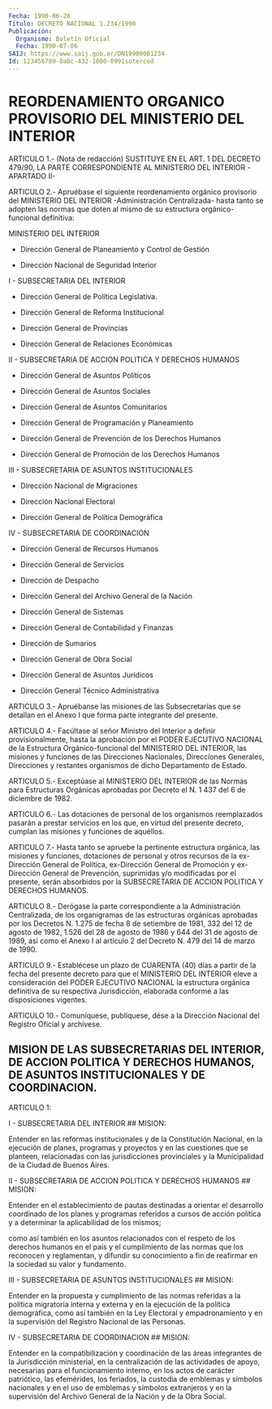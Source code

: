 ```yaml
---
Fecha: 1990-06-28
Título: DECRETO NACIONAL 1.234/1990
Publicación:
  Organismo: Boletín Oficial
  Fecha: 1990-07-06
SAIJ: https://www.saij.gob.ar/DN19900001234
Id: 123456789-0abc-432-1000-0991soterced
---
```

# REORDENAMIENTO ORGANICO PROVISORIO DEL MINISTERIO DEL INTERIOR

<a id="1"></a>
ARTICULO  1.-  (Nota  de redacción) SUSTITUYE EN EL ART. 1 DEL DECRETO  479/90,  LA  PARTE  CORRESPONDIENTE    AL  MINISTERIO  DEL INTERIOR -APARTADO II-

<a id="2"></a>
ARTICULO  2.-  Apruébase  el siguiente reordenamiento orgánico provisorio del MINISTERIO DEL INTERIOR -Administración Centralizada- hasta tanto se adopten  las normas que doten al mismo de su estructura orgánico-funcional definitiva:

MINISTERIO DEL INTERIOR

-  Dirección  General  de Planeamiento y Control  de  Gestión

- Dirección Nacional de Seguridad Interior

I - SUBSECRETARIA DEL INTERIOR

- Dirección General de Política Legislativa.

- Dirección General de Reforma Institucional

- Dirección General de Provincias

- Dirección General de Relaciones Económicas

II  - SUBSECRETARIA DE ACCION  POLITICA  Y  DERECHOS  HUMANOS

- Dirección General de Asuntos Políticos

- Dirección General de Asuntos Sociales

- Dirección General de Asuntos Comunitarios

- Dirección General de Programación y Planeamiento

- Dirección  General  de  Prevención  de  los Derechos Humanos

-  Dirección  General  de  Promoción de los Derechos  Humanos

III - SUBSECRETARIA DE ASUNTOS INSTITUCIONALES

- Dirección Nacional de Migraciones

- Dirección Nacional Electoral

- Dirección General de Política Demográfica

IV - SUBSECRETARIA DE COORDINACION

- Dirección General de Recursos Humanos

- Dirección General de Servicios

- Dirección de Despacho

-  Dirección  General  del  Archivo   General  de  la  Nación

- Dirección General de Sistemas

- Dirección General de Contabilidad y Finanzas

- Dirección de Sumarios

- Dirección General de Obra Social

- Dirección General de Asuntos Jurídicos

- Dirección General Técnico Administrativa

<a id="3"></a>
ARTICULO 3.- Apruébanse las misiones de las Subsecretarías que se detallan  en el Anexo I que forma parte integrante del presente.

<a id="4"></a>
ARTICULO 4.- Facúltase al señor Ministro del Interior a definir provisionalmente,  hasta  la  aprobación  por  el  PODER  EJECUTIVO NACIONAL  de  la  Estructura Orgánico-funcional del MINISTERIO  DEL INTERIOR, las misiones  y  funciones de las Direcciones Nacionales, Direcciones Generales, Direcciones  y restantes organismos de dicho Departamento de Estado.

<a id="5"></a>
ARTICULO  5.-  Exceptúase  al  MINISTERIO  DEL INTERIOR de las Normas  para Estructuras Orgánicas aprobadas por Decreto  el  N.  1 437 del 6 de diciembre de 1982.

<a id="6"></a>
ARTICULO  6.-  Las  dotaciones  de  personal de los organismos reemplazados pasarán a prestar servicios en  los que, en virtud del presente  decreto,  cumplan las misiones y funciones  de  aquéllos.

<a id="7"></a>
ARTICULO  7.-  Hasta tanto se apruebe la pertinente estructura orgánica, las misiones  y funciones, dotaciones de personal y otros recursos  de  la ex-Dirección  General  de  Política,  ex-Dirección General  de  Promoción    y  ex-Dirección  General  de  Prevención, suprimidas y/o modificadas  por  el  presente, serán absorbidos por la SUBSECRETARIA DE ACCION POLITICA Y DERECHOS HUMANOS.

<a id="8"></a>
ARTICULO 8.- Derógase la parte correspondiente a la Administración Centralizada, de los organigramas de las estructuras  orgánicas aprobadas por los Decretos N. 1.275 de fecha 8 de setiembre  de 1981, 332 del 12 de agosto de 1982, 1.526 del 28 de agosto de 1986  y  644  del  31  de  agosto de 1989, así como el Anexo I al artículo 2 del Decreto N. 479  del  14 de marzo de 1990.

<a id="9"></a>
ARTICULO  9.-  Establécese  un  plazo  de CUARENTA (40) días a partir de la fecha del presente decreto para  que el MINISTERIO DEL INTERIOR  eleve  a  consideración del PODER EJECUTIVO  NACIONAL  la estructura  orgánica  definitiva  de  su  respectiva  Jurisdicción, elaborada conforme a las disposiciones vigentes.

<a id="10"></a>
ARTICULO  10.-  Comuníquese,  publíquese,  dése a la Dirección Nacional del Registro Oficial y archívese.

## MISION  DE  LAS  SUBSECRETARIAS  DEL INTERIOR, DE ACCION POLITICA Y DERECHOS  HUMANOS, DE ASUNTOS INSTITUCIONALES  Y  DE  COORDINACION.

<a id="1"></a>
ARTICULO 1:

I - SUBSECRETARIA DEL INTERIOR ##                             MISION:

Entender  en  las  reformas  institucionales  y  de la Constitución Nacional,  en  la ejecución de planes, programas y proyectos  y  en las cuestiones que se planteen, relacionadas con las jurisdicciones provinciales  y  la  Municipalidad  de  la Ciudad de Buenos Aires.

II - SUBSECRETARIA DE ACCION POLITICA Y DERECHOS HUMANOS ##                           MISION:

Entender  en el establecimiento de pautas destinadas a orientar  el desarrollo  coordinado de los planes y programas referidos a cursos de acción política  y  a determinar la aplicabilidad de los mismos;

como así también en los  asuntos relacionados con el respeto de los derechos humanos en el país  y  el  cumplimiento  de las normas que los reconocen y reglamentan, y difundir su conocimiento  a  fin  de reafirmar en la sociedad su valor y fundamento.

III - SUBSECRETARIA DE ASUNTOS INSTITUCIONALES ##                             MISION:

Entender  en  la propuesta y cumplimiento de las normas referidas a la política migratoria  interna  y  externa y en la ejecución de la política  demográfica,  como así también  en  la  Ley  Electoral  y empadronamiento y en la supervisión  del  Registro  Nacional de las Personas.

IV - SUBSECRETARIA DE COORDINACION ##                           MISION:

Entender  en  la  compatibilización  y  coordinación  de  las áreas integrantes  de  la  Jurisdicción ministerial, en la centralización de las actividades de  apoyo,  necesarias  para  el  funcionamiento interno,  en los actos de carácter patriótico, las efemérides,  los feriados, la  custodia  de  emblemas  y símbolos nacionales y en el uso de emblemas y símbolos extranjeros  y  en  la  supervisión  del Archivo General de la Nación y de la Obra Social.